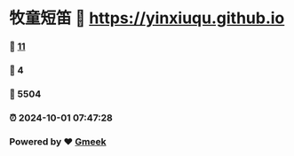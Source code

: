# 牧童短笛 :link: https://yinxiuqu.github.io 
### :page_facing_up: [11](https://yinxiuqu.github.io/tag.html) 
### :speech_balloon: 4 
### :hibiscus: 5504 
### :alarm_clock: 2024-10-01 07:47:28 
### Powered by :heart: [Gmeek](https://github.com/Meekdai/Gmeek)
